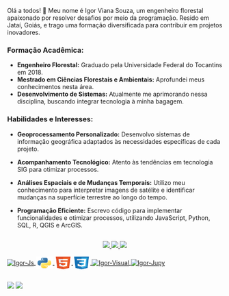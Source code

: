 
Olá a todos! 👋 Meu nome é Igor Viana Souza, um engenheiro florestal apaixonado por resolver desafios por meio da programação. Resido em Jataí, Goiás, e trago uma formação diversificada para contribuir em projetos inovadores.

### Formação Acadêmica:

- **Engenheiro Florestal:** Graduado pela Universidade Federal do Tocantins em 2018.
- **Mestrado em Ciências Florestais e Ambientais:** Aprofundei meus conhecimentos nesta área.
- **Desenvolvimento de Sistemas:** Atualmente me aprimorando nessa disciplina, buscando integrar tecnologia à minha bagagem.

### Habilidades e Interesses:

- **Geoprocessamento Personalizado:** Desenvolvo sistemas de informação geográfica adaptados às necessidades específicas de cada projeto.
- **Acompanhamento Tecnológico:** Atento às tendências em tecnologia SIG para otimizar processos.
- **Análises Espaciais e de Mudanças Temporais:** Utilizo meu conhecimento para interpretar imagens de satélite e identificar mudanças na superfície terrestre ao longo do tempo.
- **Programação Eficiente:** Escrevo código para implementar funcionalidades e otimizar processos, utilizando JavaScript, Python, SQL, R, QGIS e ArcGIS.

  ##
  
<div align="center">
  <a href="https://github.com/SOUZAVI">
  <img height="200em" src="https://github-readme-stats.vercel.app/api?username=SOUZAVI"/>
  <img height="200em" src="https://github-readme-stats.vercel.app/api/top-langs/?username=SOUZAVI"/>
  <img height="200em" src="https://github-profile-summary-cards.vercel.app/api/cards/profile-details?username=SOUZAVI&theme=vue"/>
</div>
    <div style="display: inline_block"><br>
  <img align="center" alt="Igor-Js" height="30" width="40" src="https://cdn.jsdelivr.net/gh/devicons/devicon/icons/rstudio/rstudio-original.svg">
  <img align="center" alt="Igor-Python" height="30" width="40" src="https://raw.githubusercontent.com/devicons/devicon/master/icons/python/python-original.svg"/>
  <img align="center" alt="Igor-HTML" height="30" width="40" src="https://raw.githubusercontent.com/devicons/devicon/master/icons/html5/html5-original.svg">
  <img align="center" alt="Igor-CSS" height="30" width="40" src="https://raw.githubusercontent.com/devicons/devicon/master/icons/css3/css3-original.svg">
  <img align="center" alt="Igor-Visual" height="30" width="40" src="https://cdn.jsdelivr.net/gh/devicons/devicon/icons/visualstudio/visualstudio-plain.svg">
  <img align="center" alt="Igor-Jupy" height="30" width="40" src="https://cdn.jsdelivr.net/gh/devicons/devicon/icons/jupyter/jupyter-original-wordmark.svg">
  

 <div> 
   
   ##
   
 <div> 
  <a href="https://www.linkedin.com/in/igor-viana-souza" target="_blank"><img src="https://img.shields.io/badge/-LinkedIn-%230077B5?style=for-the-badge&logo=linkedin&logoColor=white" target="_blank"></a> 
    <a href="mailto:igor.souzavigor@gmail.com" target="_blank"><img src="https://img.shields.io/badge/Gmail-D14836?style=for-the-badge&logo=gmail&logoColor=white" target="_blank"></a> 
   </div>

